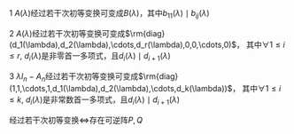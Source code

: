 1 $A(\lambda)$经过若干次初等变换可变成$B(\lambda)$，其中$b_{11}(\lambda)\mid b_{ij}(\lambda)$

2 $A(\lambda)$经过若干次初等变换可变成$\rm{diag}(d_1(\lambda),d_2(\lambda),\cdots,d_r(\lambda),0,0,\cdots,0)$，
其中$\forall 1\le i\le r,\ d_i(\lambda)$是非零首一多项式，且$d_{i}(\lambda)\mid d_{i+1}(\lambda)$

3 $\lambda I_n-A_n$经过若干次初等变换可变成$\rm{diag}(1,1,\cdots,1,d_1(\lambda),d_2(\lambda),\cdots,d_k(\lambda))$，
其中$\forall 1\le i\le k,\ d_i(\lambda)$是非常数首一多项式，且$d_{i}(\lambda)\mid d_{i+1}(\lambda)$

经过若干次初等变换$\Leftrightarrow$存在可逆阵$P,Q$